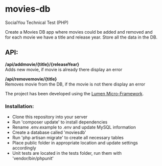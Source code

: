 # movies-db
SocialYou Technical Test (PHP)

Create a Movies DB app where movies could be added and removed and for each movie we have a title and release year. Store all the data in the DB.

## API:
__/api/addmovie/{title}/{releaseYear}__  
Adds new movie, if movie is already there display an error

__/api/removemovie/{title}__  
Removes movie from the DB, if the movie is not there display an error
  
The project has been developed using the [Lumen Micro-Framework](https://lumen.laravel.com/).  
  
### Installation:  

- Clone this repository into your server  
- Run 'composer update' to install dependencies
- Rename .env.example to .env and update MySQL information
- Create a database called 'moviesdb'
- Run 'php artisan migrate' to create all necessary tables
- Place public folder in appropriate location and update settings accordingly
- Unit tests are located in the tests folder, run them with 'vendor/bin/phpunit'
